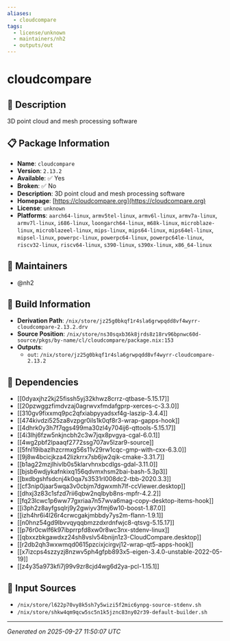 ```yaml
---
aliases:
  - cloudcompare
tags:
  - license/unknown
  - maintainers/nh2
  - outputs/out
---
```


# cloudcompare

## 📝 Description

3D point cloud and mesh processing software

## 📋 Package Information

- **Name**: `cloudcompare`
- **Version**: `2.13.2`
- **Available**: ✅ Yes
- **Broken**: ✅ No
- **Description**: 3D point cloud and mesh processing software
- **Homepage**: [https://cloudcompare.org](https://cloudcompare.org)
- **License**: `unknown`
- **Platforms**: `aarch64-linux`, `armv5tel-linux`, `armv6l-linux`, `armv7a-linux`, `armv7l-linux`, `i686-linux`, `loongarch64-linux`, `m68k-linux`, `microblaze-linux`, `microblazeel-linux`, `mips-linux`, `mips64-linux`, `mips64el-linux`, `mipsel-linux`, `powerpc-linux`, `powerpc64-linux`, `powerpc64le-linux`, `riscv32-linux`, `riscv64-linux`, `s390-linux`, `s390x-linux`, `x86_64-linux`
## 👥 Maintainers

- @nh2


## 🔧 Build Information

- **Derivation Path**: `/nix/store/jz25g0bkqf1r4sla6grwpqdd8vf4wyrr-cloudcompare-2.13.2.drv`
- **Source Position**: `/nix/store/ns30sqxb36k8jrds8z18rv96bpnwc60d-source/pkgs/by-name/cl/cloudcompare/package.nix:153`
- **Outputs**:
  - `out`:  `/nix/store/jz25g0bkqf1r4sla6grwpqdd8vf4wyrr-cloudcompare-2.13.2`

## 🔗 Dependencies

- [[0dyaxjhz2kj25fissh5yj32khwz8crrz-qtbase-5.15.17]]
- [[20pzwggzfimdvzaj0agrwvxfmdafgprp-xerces-c-3.3.0]]
- [[310gv9fixxmq9pc2qfxiabpyyadsxf4g-laszip-3.4.4]]
- [[474kivdzi525za8vzpgr0ils1k0qf8r3-wrap-gapps-hook]]
- [[4dhrk0y3h7f7qgs499ma30zl4y704ij6-qttools-5.15.17]]
- [[4i3lhj6fzw5nkjncbh2c3w7jqx8pvgya-cgal-6.0.1]]
- [[4wg2pbf2lpaaqf2772ssg707av5lzar9-source]]
- [[5fnl19ibazlhzcrmxg56s11v29rw1cqc-gmp-with-cxx-6.3.0]]
- [[9j8w4bcicjkza42lizkrrx7sb6jw2qik-cmake-3.31.7]]
- [[b1ag22mzjlhivlb0s5klarvhnxbcdlgs-gdal-3.11.0]]
- [[bjsb6wdjykafnkixq156qdvmxhsm2bai-bash-5.3p3]]
- [[bxdbgshfsdcnj4k0qa7s3531rl008dc2-tbb-2020.3.3]]
- [[cf3nip0jaar5wqa3v0cbjm7dgwxmh7lf-ccViewer.desktop]]
- [[dhxj3z83c1sfzd7rii6qbw2nqlbyb8ns-mpfr-4.2.2]]
- [[fq23lcwc1p6ww77gxriaa7n57wva6mag-copy-desktop-items-hook]]
- [[i3ph2z8ayfgsqlrj9y2gwiyv3fmj6w10-boost-1.87.0]]
- [[izh4hr6i4l26r4crwcgakjmbbdy7ys2m-flann-1.9.1]]
- [[n0hnz54gd9lbvvqyqqbmzzdxrdnfwjc8-qtsvg-5.15.17]]
- [[p76r0cwlf6k97ibprrpfd8xw0r8wc3nx-stdenv-linux]]
- [[qbxxzbkgawdxz24sh8vslv54bnijn1z3-CloudCompare.desktop]]
- [[r2db2qh3wxwmqd0615pzcixjcirgvj12-wrap-qt5-apps-hook]]
- [[x7izcps4szzyzj8nzwv5ph4gfpb893x5-eigen-3.4.0-unstable-2022-05-19]]
- [[z4y35a973kfi7j99v9zr8cjd4wg6d2ya-pcl-1.15.1]]

## 📁 Input Sources

- `/nix/store/l622p70vy8k5sh7y5wizi5f2mic6ynpg-source-stdenv.sh`
- `/nix/store/shkw4qm9qcw5sc5n1k5jznc83ny02r39-default-builder.sh`

---
*Generated on 2025-09-27 11:50:07 UTC*
